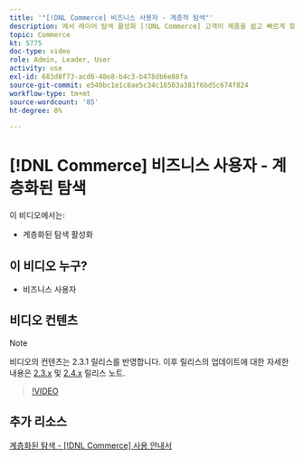```yaml
---
title: '"[!DNL Commerce] 비즈니스 사용자 - 계층적 탐색"'
description: 에서 레이어 탐색 활성화 [!DNL Commerce] 고객이 제품을 쉽고 빠르게 찾을 수 있도록 저장하세요.
topic: Commerce
kt: 5775
doc-type: video
role: Admin, Leader, User
activity: use
exl-id: 683d8f73-acd6-48e8-b4c3-b478db6e88fa
source-git-commit: e540bc1e1c8ae5c34c16503a381f6bd5c674f824
workflow-type: tm+mt
source-wordcount: '85'
ht-degree: 0%

---
```


# [!DNL Commerce] 비즈니스 사용자 - 계층화된 탐색

이 비디오에서는:

- 계층화된 탐색 활성화

## 이 비디오 누구?

- 비즈니스 사용자

## 비디오 컨텐츠

>[!NOTE]
>
>비디오의 컨텐츠는 2.3.1 릴리스를 반영합니다. 이후 릴리스의 업데이트에 대한 자세한 내용은 [ 2.3.x](https://devdocs.magento.com/guides/v2.3/release-notes/bk-release-notes.html) 및 [2.4.x](https://devdocs.magento.com/guides/v2.4/release-notes/bk-release-notes.html) 릴리스 노트.

>[!VIDEO](https://video.tv.adobe.com/v/36186?quality=12&learn=on)

## 추가 리소스

[계층화된 탐색 - [!DNL Commerce] 사용 안내서](https://docs.magento.com/user-guide/catalog/navigation-layered.html)
